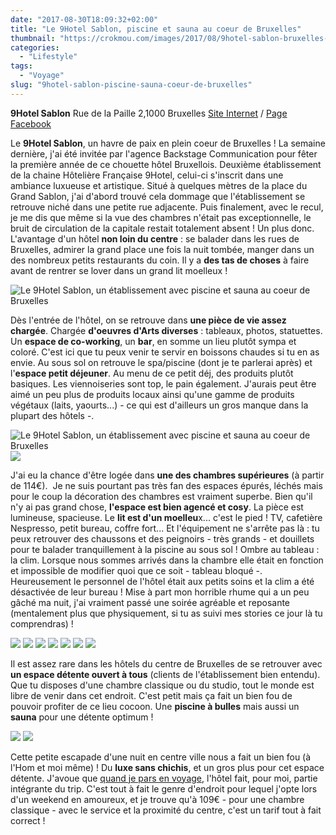 ```yaml
---
date: "2017-08-30T18:09:32+02:00"
title: "Le 9Hotel Sablon, piscine et sauna au coeur de Bruxelles"
thumbnail: "https://crokmou.com/images/2017/08/9hotel-sablon-bruxelles-hotel-piscine-sauna-crokmou-blog-cuisine-voyage-05.jpg"
categories:
  - "Lifestyle"
tags:
  - "Voyage"
slug: "9hotel-sablon-piscine-sauna-coeur-de-bruxelles"
---
```


**9Hotel Sablon**
Rue de la Paille 2,1000 Bruxelles
[Site Internet](https://www.9-hotel-sablon-brussels.be/fr/) / [Page Facebook](https://www.facebook.com/9HOTELSABLON/)

Le **9Hotel Sablon**, un havre de paix en plein coeur de Bruxelles ! La semaine dernière, j'ai été invitée par l'agence Backstage Communication pour fêter la première année de ce chouette hôtel Bruxellois. Deuxième établissement de la chaine Hôtelière Française 9Hotel, celui-ci s'inscrit dans une ambiance luxueuse et artistique.
Situé à quelques mètres de la place du Grand Sablon, j'ai d'abord trouvé cela dommage que l'établissement se retrouve niché dans une petite rue adjacente. Puis finalement, avec le recul, je me dis que même si la vue des chambres n'était pas exceptionnelle, le bruit de circulation de la capitale restait totalement absent ! Un plus donc.
L'avantage d'un hôtel **non loin du centre** : se balader dans les rues de Bruxelles, admirer la grand place une fois la nuit tombée, manger dans un des nombreux petits restaurants du coin. Il y a **des tas de choses** à faire avant de rentrer se lover dans un grand lit moelleux !

![Le 9Hotel Sablon, un établissement avec piscine et sauna au coeur de Bruxelles](https://crokmou.com/images/2017/08/9hotel-sablon-bruxelles-hotel-piscine-sauna-crokmou-blog-cuisine-voyage-22.jpg)

Dès l'entrée de l'hôtel, on se retrouve dans **une pièce de vie assez chargée**. Chargée **d'oeuvres d'Arts diverses** : tableaux, photos, statuettes. Un **espace de co-working**, un **bar**, en somme un lieu plutôt sympa et coloré. C'est ici que tu peux venir te servir en boissons chaudes si tu en as envie.
Au sous sol on retrouve le spa/piscine (dont je te parlerai après) et l'**espace petit déjeuner**. Au menu de ce petit déj, des produits plutôt basiques. Les viennoiseries sont top, le pain également. J'aurais peut être aimé un peu plus de produits locaux ainsi qu'une gamme de produits végétaux (laits, yaourts...) - ce qui est d'ailleurs un gros manque dans la plupart des hôtels -.

![Le 9Hotel Sablon, un établissement avec piscine et sauna au coeur de Bruxelles](https://crokmou.com/images/2017/08/9hotel-sablon-bruxelles-hotel-piscine-sauna-crokmou-blog-cuisine-voyage-20.jpg) ![](https://crokmou.com/images/2017/08/9hotel-sablon-bruxelles-hotel-piscine-sauna-crokmou-blog-cuisine-voyage-18.jpg)

J'ai eu la chance d'être logée dans **une des chambres supérieures** (à partir de 114€).  Je ne suis pourtant pas très fan des espaces épurés, léchés mais pour le coup la décoration des chambres est vraiment superbe. Bien qu'il n'y ai pas grand chose, **l'espace est bien agencé et cosy**. La pièce est lumineuse, spacieuse. Le **lit est d'un moelleu**x... c'est le pied ! TV, cafetière Nespresso, petit bureau, coffre fort... Et l'équipement ne s'arrête pas là : tu peux retrouver des chaussons et des peignoirs - très grands - et douillets pour te balader tranquillement à la piscine au sous sol ! Ombre au tableau : la clim. Lorsque nous sommes arrivés dans la chambre elle était en fonction et impossible de modifier quoi que ce soit - tableau bloqué -. Heureusement le personnel de l'hôtel était aux petits soins et la clim a été désactivée de leur bureau !
Mise à part mon horrible rhume qui a un peu gâché ma nuit, j'ai vraiment passé une soirée agréable et reposante (mentalement plus que physiquement, si tu as suivi mes stories ce jour là tu comprendras) !

![](https://crokmou.com/images/2017/08/9hotel-sablon-bruxelles-hotel-piscine-sauna-crokmou-blog-cuisine-voyage-01.jpg) ![](https://crokmou.com/images/2017/08/9hotel-sablon-bruxelles-hotel-piscine-sauna-crokmou-blog-cuisine-voyage-03.jpg) ![](https://crokmou.com/images/2017/08/9hotel-sablon-bruxelles-hotel-piscine-sauna-crokmou-blog-cuisine-voyage-11.jpg) ![](https://crokmou.com/images/2017/08/9hotel-sablon-bruxelles-hotel-piscine-sauna-crokmou-blog-cuisine-voyage-07.jpg) ![](https://crokmou.com/images/2017/08/9hotel-sablon-bruxelles-hotel-piscine-sauna-crokmou-blog-cuisine-voyage-09.jpg) ![](https://crokmou.com/images/2017/08/9hotel-sablon-bruxelles-hotel-piscine-sauna-crokmou-blog-cuisine-voyage-15.jpg) ![](https://crokmou.com/images/2017/08/9hotel-sablon-bruxelles-hotel-piscine-sauna-crokmou-blog-cuisine-voyage-13.jpg)

Il est assez rare dans les hôtels du centre de Bruxelles de se retrouver avec **un espace détente ouvert à tous** (clients de l'établissement bien entendu). Que tu disposes d'une chambre classique ou du studio, tout le monde est libre de venir dans cet endroit. C'est petit mais ça fait un bien fou de pouvoir profiter de ce lieu cocoon. Une **piscine à bulles** mais aussi un **sauna** pour une détente optimum !

![](https://crokmou.com/images/2017/08/9hotel-sablon-bruxelles-hotel-piscine-sauna-crokmou-blog-cuisine-voyage-26.jpg) ![](https://crokmou.com/images/2017/08/9hotel-sablon-bruxelles-hotel-piscine-sauna-crokmou-blog-cuisine-voyage-27.jpg)

Cette petite escapade d'une nuit en centre ville nous a fait un bien fou (à l'Hom et moi même) ! Du **luxe sans chichis**, et un gros plus pour cet espace détente. J'avoue que [quand je pars en voyage](https://www.crokmou.com/tag/voyage), l'hôtel fait, pour moi, partie intégrante du trip. C'est tout à fait le genre d'endroit pour lequel j'opte lors d'un weekend en amoureux, et je trouve qu'à 109€ - pour une chambre classique - avec le service et la proximité du centre, c'est un tarif tout à fait correct !
